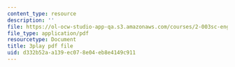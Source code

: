 ```yaml
---
content_type: resource
description: ''
file: https://ol-ocw-studio-app-qa.s3.amazonaws.com/courses/2-003sc-engineering-dynamics-fall-2011/d332b52aa139ec078e04eb8e4149c911_-QVENB3aEvY.pdf
file_type: application/pdf
resourcetype: Document
title: 3play pdf file
uid: d332b52a-a139-ec07-8e04-eb8e4149c911
---
```

